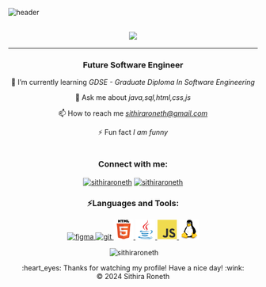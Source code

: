 ![header](https://user-images.githubusercontent.com/59575502/127335491-fdba1874-e943-4d3c-ab8c-678ffe22f8b8.png)

<div align="center">
<br>
    <img src="https://readme-typing-svg.herokuapp.com?font=Anton&color=387ADF&size=50&center=true&vCenter=true&height=60&width=618&lines=HI,+I'M+SITHIRA+RONETH+;WELCOME+TO+MY+PROFILE!"
</div>
<hr>

 <h3 align="center">Future Software Engineer</h3>

🌱 I’m currently learning *GDSE - Graduate Diploma In Software Engineering*

 💬 Ask me about *java,sql,html,css,js*

 📫 How to reach me *sithiraroneth@gmail.com*

 ⚡ Fun fact *I am funny*
<br>
<br>
<h3 align="center">Connect with me:</h3>
<p align="center">
<a href="https://www.instagram.com/sithira_roneth/" target="blank"><img align="center" src="https://upload.wikimedia.org/wikipedia/commons/e/e7/Instagram_logo_2016.svg" alt="sithiraroneth" height="40" width="40" /></a>
<a href="https://www.linkedin.com/in/sithira-roneth-470aa4242/" target="blank"><img align="center" src="https://upload.wikimedia.org/wikipedia/commons/thumb/f/f8/LinkedIn_icon_circle.svg/2048px-LinkedIn_icon_circle.svg.png" alt="sithiraroneth" height="40" width="40" /></a>
</p>

<h3 align="center"> ⚡Languages and Tools:</h3>
<p align="center"> <a href=https://www.figma.com/files/user/1273942702638735278?fuid=1273942702638735278 target="_blank" rel="noreferrer"> <img src="https://www.vectorlogo.zone/logos/figma/figma-icon.svg" alt="figma" width="40" height="40"/> </a> <a href="https://git-scm.com/" target="_blank" rel="noreferrer"> <img src="https://www.vectorlogo.zone/logos/git-scm/git-scm-icon.svg" alt="git" width="40" height="40"/> </a> <a href="https://www.w3.org/html/" target="_blank" rel="noreferrer"> <img src="https://raw.githubusercontent.com/devicons/devicon/master/icons/html5/html5-original-wordmark.svg" alt="html5" width="40" height="40"/> </a> <a href="https://www.java.com" target="_blank" rel="noreferrer"> <img src="https://raw.githubusercontent.com/devicons/devicon/master/icons/java/java-original.svg" alt="java" width="40" height="40"/> </a> <a href="https://developer.mozilla.org/en-US/docs/Web/JavaScript" target="_blank" rel="noreferrer"> <img src="https://raw.githubusercontent.com/devicons/devicon/master/icons/javascript/javascript-original.svg" alt="javascript" width="40" height="40"/> </a> <a href="https://www.linux.org/" target="_blank" rel="noreferrer"> <img src="https://raw.githubusercontent.com/devicons/devicon/master/icons/linux/linux-original.svg" alt="linux" width="40" height="40"/> </a> </p>

<p>&nbsp;<img align="center" src="https://github-readme-stats.vercel.app/api?username=SithiraRoneth&show_icons=true&locale=en" alt="sithiraroneth" /></p>


<div align="center">
  :heart_eyes: Thanks for watching my profile! Have a nice day! :wink: <br/>
  &copy; 2024 Sithira Roneth
</div>
